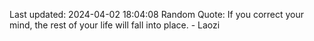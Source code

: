 Last updated: 2024-04-02 18:04:08
Random Quote: If you correct your mind, the rest of your life will fall into place. - Laozi
